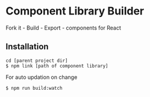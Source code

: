 # Component Library Builder

Fork it - Build - Export - components for React

## Installation

```
cd [parent project dir]
$ npm link [path of component library]
```
For auto updation on change
```
$ npm run build:watch
```
